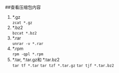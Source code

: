 ##查看压缩包内容
1. *.gz<br/>
 `zcat *.gz`
2. *.bz2<br/>
 `bzcat *.bz2`
3. *.rar<br/>
 `unrar -v *.rar`
4. *.rpm<br/>
 `rpm -qpl *.rpm`
5. *.tar, *.tar.gz和 \*.tar.bz2<br/>
 `tar tf *.tar`
 `tar tzf *.tar.gz`
 `tar tjf *.tar.bz2`

